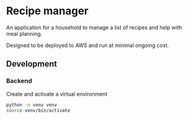 # Recipe manager

An application for a household to manage a list of recipes and help with meal planning.

Designed to be deployed to AWS and run at minimal ongoing cost.

## Development

### Backend

Create and activate a virtual environment

```bash
python -m venv venv
source venv/bin/activate
```
